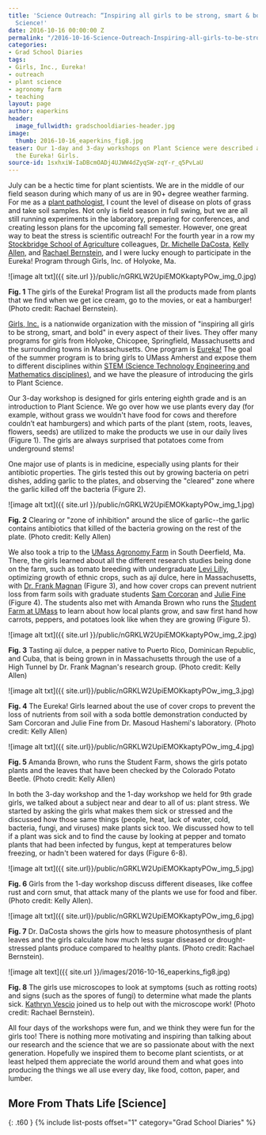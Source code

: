 ```yaml
---
title: 'Science Outreach: “Inspiring all girls to be strong, smart & bold” with Plant
  Science!'
date: 2016-10-16 00:00:00 Z
permalink: "/2016-10-16-Science-Outreach-Inspiring-all-girls-to-be-strong-smart-bold-with-Plant-Science-AllanPerkins/"
categories:
- Grad School Diaries
tags:
- Girls, Inc., Eureka!
- outreach
- plant science
- agronomy farm
- teaching
layout: page
author: eaperkins
header:
  image_fullwidth: gradschooldiaries-header.jpg
image:
  thumb: 2016-10-16_eaperkins_fig8.jpg
teaser: Our 1-day and 3-day workshops on Plant Science were described as “lit” by
  the Eureka! Girls.
source-id: 1sxhxiW-IaDBcmOADj4UJWW4dZyqSW-zqY-r_q5PvLaU
---
```


July can be a hectic time for plant scientists.  We are in the middle of our field season during which many of us are in 90+ degree weather farming. For me as a [plant ](http://thatslifesci.com.s3-website-us-east-1.amazonaws.com/2016-05-02-what-is-phytopathology-eallanperkins/)[pathologist](http://thatslifesci.com.s3-website-us-east-1.amazonaws.com/2016-05-02-what-is-phytopathology-eallanperkins/), I count the level of disease on plots of grass and take soil samples.  Not only is field season in full swing, but we are all still running experiments in the laboratory, preparing for conferences, and creating lesson plans for the upcoming fall semester.  However, one great way to beat the stress is scientific outreach! For the fourth year in a row my [Stockbridge School of Agriculture](https://stockbridge.cns.umass.edu/) colleagues, [Dr. Michelle DaCosta](https://stockbridge.cns.umass.edu/michelle-dacosta), [Kelly Allen](https://gpls.cns.umass.edu/pb/directory/kelly-allen), and [Rachael Bernstein](https://gpls.cns.umass.edu/pb/directory/rachael-bernstein), and I were lucky enough to participate in the Eureka! Program through Girls, Inc. of Holyoke, Ma.  

![image alt txt]({{ site.url }}/public/nGRKLW2UpiEMOKkaptyPOw_img_0.jpg)

**Fig. 1** The girls of the Eureka! Program list all the products made from plants that we find when we get ice cream, go to the movies, or eat a hamburger! (Photo credit: Rachael Bernstein).

[Girls, Inc.](https://www.girlsincholyoke.org/) is a nationwide organization with the mission of "inspiring all girls to be strong, smart, and bold" in every aspect of their lives.  They offer many programs for girls from Holyoke, Chicopee, Springfield, Massachusetts and the surrounding towns in Massachusetts. One program is [Eureka!](https://www.girlsincholyoke.org/what-we-do)  The goal of the summer program is to bring girls to UMass Amherst and expose them to different disciplines within [STEM (Science Technology Engineering and Mathematics disciplines)](http://www.stemedcoalition.org/), and we have the pleasure of introducing the girls to Plant Science.  

Our 3-day workshop is designed for girls entering eighth grade and is an introduction to Plant Science.  We go over how we use plants every day (for example, without grass we wouldn't have food for cows and therefore couldn’t eat hamburgers) and which parts of the plant (stem, roots, leaves, flowers, seeds) are utilized to make the products we use in our daily lives (Figure 1).  The girls are always surprised that potatoes come from underground stems!

One major use of plants is in medicine, especially using plants for their antibiotic properties.  The girls tested this out by growing bacteria on petri dishes, adding garlic to the plates, and observing  the "cleared" zone where the garlic killed off the bacteria (Figure 2).

![image alt txt]({{ site.url }}/public/nGRKLW2UpiEMOKkaptyPOw_img_1.jpg)

**Fig. 2** Clearing or "zone of inhibition" around the slice of garlic--the garlic contains antibiotics that killed of the bacteria growing on the rest of the plate. (Photo credit: Kelly Allen) 

We also took a trip to the [UMass Agronomy Farm](https://ag.umass.edu/facilities-farms/agronomy-and-vegetable-farm-in-south-deerfield) in South Deerfield, Ma.  There, the girls learned about all the different research studies being done on the farm, such as tomato breeding with undergraduate [Levi Lilly](http://www.umass.edu/turfpathology/research.html), optimizing growth of ethnic crops, such as ají dulce, here in Massachusetts, with [Dr. Frank Magnan](https://stockbridge.cns.umass.edu/frank-mangan) (Figure 3), and how cover crops can prevent nutrient loss from farm soils with graduate students [Sam Corcoran](https://gpls.cns.umass.edu/pb/directory/samantha-glaze%E2%80%93corcoran) and [Julie Fine](https://gpls.cns.umass.edu/pb/directory/julie-stultz--fine) (Figure 4).  The students also met with Amanda Brown who runs the [Student Farm at UMass](https://stockbridge.cns.umass.edu/student-farm) to learn about how local plants grow, and saw first hand how carrots, peppers, and potatoes look like when they are growing (Figure 5).

![image alt txt]({{ site.url }}/public/nGRKLW2UpiEMOKkaptyPOw_img_2.jpg)

**Fig. 3**  Tasting ají dulce, a pepper native to Puerto Rico, Dominican Republic, and Cuba, that is being grown in in Massachusetts through the use of a High Tunnel by Dr. Frank Magnan's research group. (Photo credit: Kelly Allen)

![image alt txt]({{ site.url}}/public/nGRKLW2UpiEMOKkaptyPOw_img_3.jpg)

**Fig. 4** The Eureka! Girls learned about the use of cover crops to prevent the loss of nutrients from soil with a soda bottle demonstration conducted by Sam Corcoran and Julie Fine from Dr. Masoud Hashemi's laboratory.  (Photo credit: Kelly Allen)

![image alt txt]({{ site.url}}/public/nGRKLW2UpiEMOKkaptyPOw_img_4.jpg)

**Fig. 5** Amanda Brown, who runs the Student Farm, shows the girls potato plants and the leaves that have been checked by the Colorado Potato Beetle. (Photo credit: Kelly Allen) 

In both the 3-day workshop and the 1-day workshop we held for 9th grade girls, we talked about a subject near and dear to all of us: plant stress.  We started by asking the girls what makes them sick or stressed and the discussed how those same things (people, heat, lack of water, cold, bacteria, fungi, and viruses) make plants sick too.  We discussed how to tell if a plant was sick and to find the cause by looking at pepper and tomato plants that had been infected by fungus, kept at temperatures below freezing, or hadn't been watered for days (Figure 6-8).

![image alt txt]({{ site.url}}/public/nGRKLW2UpiEMOKkaptyPOw_img_5.jpg)

**Fig. 6**  Girls from the 1-day workshop discuss different diseases, like coffee rust and corn smut, that attack many of the plants we use for food and fiber. (Photo credit: Kelly Allen).

![image alt txt]({{ site.url}}/public/nGRKLW2UpiEMOKkaptyPOw_img_6.jpg)

**Fig. 7** Dr. DaCosta shows the girls how to measure photosynthesis of plant leaves and the girls calculate how much less sugar diseased or drought-stressed plants produce compared to healthy plants. (Photo credit: Rachael Bernstein). 

![image alt text]({{ site.url }}/images/2016-10-16_eaperkins_fig8.jpg)

**Fig. 8** The girls use microscopes to look at symptoms (such as rotting roots) and signs (such as the spores of fungi) to determine what made the plants sick.  [Kathryn Vescio](https://gpls.cns.umass.edu/pb/directory/kathryn-vescio) joined us to help out with the microscope work! (Photo credit: Rachael Bernstein).

All four days of the workshops were fun, and we think they were fun for the girls too!  There is nothing more motivating and inspiring than talking about our research and the science that we are so passionate about with the next generation. Hopefully we inspired them to become plant scientists, or at least helped them appreciate the world around them and what goes into producing the things we all use every day, like food, cotton, paper, and lumber.

## More From Thats Life [Science]
{: .t60 }
{% include list-posts offset="1" category="Grad School Diaries" %}
